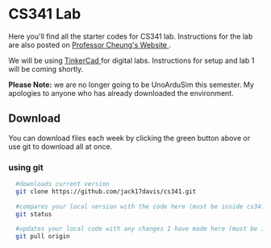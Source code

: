 # CS341 Lab
Here you'll find all the starter codes for CS341 lab. Instructions for the lab are also posted on <a href="https://www.cs.umb.edu/~cheungr/cs341/"> Professor Cheung's Website </a>. 

We will be using <a href="https://www.tinkercad.com"> TinkerCad </a> for digital labs. Instructions for setup and lab 1 will be coming shortly.

**Please Note:** we are no longer going to be UnoArduSim this semester. My apologies to anyone who has already downloaded the environment. 


## Download
You can download files each week by clicking the green button above or use git to download all at once.

### using git
```bash
  #downloads current version
  git clone https://github.com/jack17davis/cs341.git 
  
  #compares your local version with the code here (must be inside cs341 directory)
  git status
  
  #updates your local code with any changes I have made here (must be inside cs341 directory)
  git pull origin
```

